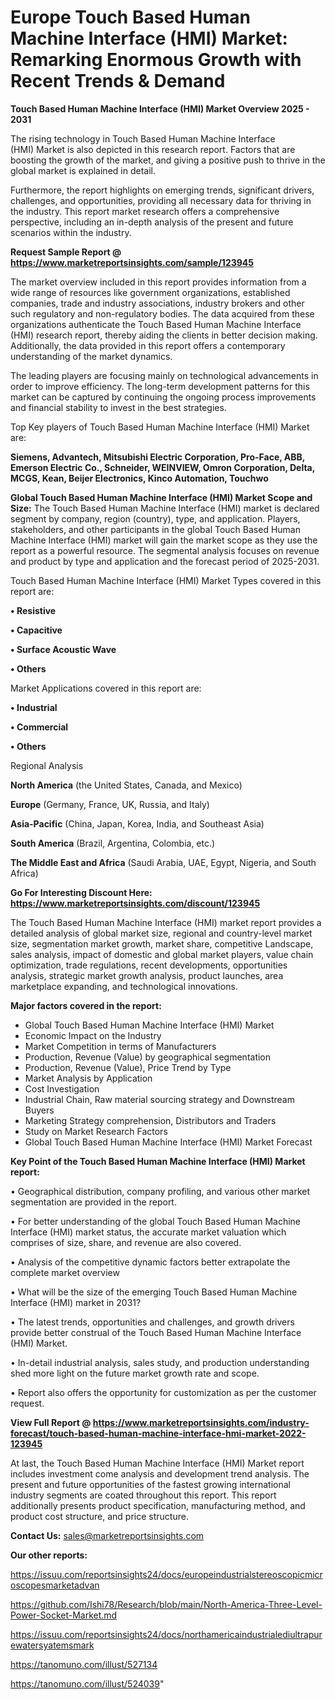# Europe Touch Based Human Machine Interface (HMI) Market: Remarking Enormous Growth with Recent Trends & Demand

<Strong> Touch Based Human Machine Interface (HMI) Market Overview 2025 - 2031</strong>

The rising technology in Touch Based Human Machine Interface (HMI) Market is also depicted in this research report. Factors that are boosting the growth of the market, and giving a positive push to thrive in the global market is explained in detail.

Furthermore, the report highlights on emerging trends, significant drivers, challenges, and opportunities, providing all necessary data for thriving in the industry. This report market research offers a comprehensive perspective, including an in-depth analysis of the present and future scenarios within the industry.

<strong>Request Sample Report @ <a href=https://www.marketreportsinsights.com/sample/123945>https://www.marketreportsinsights.com/sample/123945</a></strong>

The market overview included in this report provides information from a wide range of resources like government organizations, established companies, trade and industry associations, industry brokers and other such regulatory and non-regulatory bodies. The data acquired from these organizations authenticate the Touch Based Human Machine Interface (HMI) research report, thereby aiding the clients in better decision making. Additionally, the data provided in this report offers a contemporary understanding of the market dynamics.

The leading players are focusing mainly on technological advancements in order to improve efficiency. The long-term development patterns for this market can be captured by continuing the ongoing process improvements and financial stability to invest in the best strategies.

Top Key players of Touch Based Human Machine Interface (HMI) Market are:

<strong>Siemens, Advantech, Mitsubishi Electric Corporation, Pro-Face, ABB, Emerson Electric Co., Schneider, WEINVIEW, Omron Corporation, Delta, MCGS, Kean, Beijer Electronics, Kinco Automation, Touchwo</strong>

<strong><b>Global Touch Based Human Machine Interface (HMI) Market Scope and Size:</b></strong>
The Touch Based Human Machine Interface (HMI) market is declared segment by company, region (country), type, and application. Players, stakeholders, and other participants in the global Touch Based Human Machine Interface (HMI) market will gain the market scope as they use the report as a powerful resource. The segmental analysis focuses on revenue and product by type and application and the forecast period of 2025-2031.

Touch Based Human Machine Interface (HMI) Market Types covered in this report are:

<strong>• Resistive

• Capacitive

• Surface Acoustic Wave

• Others</strong>

Market Applications covered in this report are:

<strong>• Industrial

• Commercial

• Others</strong> 

Regional Analysis

<strong>North America</strong> (the United States, Canada, and Mexico)

<strong>Europe</strong> (Germany, France, UK, Russia, and Italy)

<strong>Asia-Pacific</strong> (China, Japan, Korea, India, and Southeast Asia)

<strong>South America</strong> (Brazil, Argentina, Colombia, etc.)

<strong>The Middle East and Africa</strong> (Saudi Arabia, UAE, Egypt, Nigeria, and South Africa)

<strong>Go For Interesting Discount Here: <a href=https://www.marketreportsinsights.com/discount/123945>https://www.marketreportsinsights.com/discount/123945</a></strong>

The Touch Based Human Machine Interface (HMI) market report provides a detailed analysis of global market size, regional and country-level market size, segmentation market growth, market share, competitive Landscape, sales analysis, impact of domestic and global market players, value chain optimization, trade regulations, recent developments, opportunities analysis, strategic market growth analysis, product launches, area marketplace expanding, and technological innovations.

<strong><b>Major factors covered in the report:</b></strong>
<ul>
  <li>Global Touch Based Human Machine Interface (HMI) Market </li>
  <li>Economic Impact on the Industry</li>
  <li>Market Competition in terms of Manufacturers</li>
  <li>Production, Revenue (Value) by geographical segmentation</li>
  <li>Production, Revenue (Value), Price Trend by Type</li>
  <li>Market Analysis by Application</li>
  <li>Cost Investigation</li>
  <li>Industrial Chain, Raw material sourcing strategy and Downstream Buyers</li>
  <li>Marketing Strategy comprehension, Distributors and Traders</li>
  <li>Study on Market Research Factors</li>
  <li>Global Touch Based Human Machine Interface (HMI) Market Forecast</li>
</ul>

<strong><b>Key Point of the Touch Based Human Machine Interface (HMI) Market report:</b></strong>

• Geographical distribution, company profiling, and various other market segmentation are provided in the report.

• For better understanding of the global Touch Based Human Machine Interface (HMI) market status, the accurate market valuation which comprises of size, share, and revenue are also covered.

• Analysis of the competitive dynamic factors better extrapolate the complete market overview

• What will be the size of the emerging Touch Based Human Machine Interface (HMI) market in 2031?

• The latest trends, opportunities and challenges, and growth drivers provide better construal of the Touch Based Human Machine Interface (HMI) Market.

• In-detail industrial analysis, sales study, and production understanding shed more light on the future market growth rate and scope.

• Report also offers the opportunity for customization as per the customer request.

<strong><b>View Full Report @ <a href=https://www.marketreportsinsights.com/industry-forecast/touch-based-human-machine-interface-hmi-market-2022-123945>https://www.marketreportsinsights.com/industry-forecast/touch-based-human-machine-interface-hmi-market-2022-123945</a></b></strong>


At last, the Touch Based Human Machine Interface (HMI) Market report includes investment come analysis and development trend analysis. The present and future opportunities of the fastest growing international industry segments are coated throughout this report. This report additionally presents product specification, manufacturing method, and product cost structure, and price structure.

<strong>Contact Us:</strong>
sales@marketreportsinsights.com

<strong>Our other reports:</strong>

<a href=https://issuu.com/reportsinsights24/docs/europeindustrialstereoscopicmicroscopesmarketadvan>https://issuu.com/reportsinsights24/docs/europeindustrialstereoscopicmicroscopesmarketadvan</a>

<a href=https://github.com/Ishi78/Research/blob/main/North-America-Three-Level-Power-Socket-Market.md>https://github.com/Ishi78/Research/blob/main/North-America-Three-Level-Power-Socket-Market.md</a>

<a href=https://issuu.com/reportsinsights24/docs/northamericaindustrialediultrapurewatersyatemsmark>https://issuu.com/reportsinsights24/docs/northamericaindustrialediultrapurewatersyatemsmark</a>

<a href=https://tanomuno.com/illust/527134>https://tanomuno.com/illust/527134</a>

<a href=https://tanomuno.com/illust/524039>https://tanomuno.com/illust/524039</a>"
